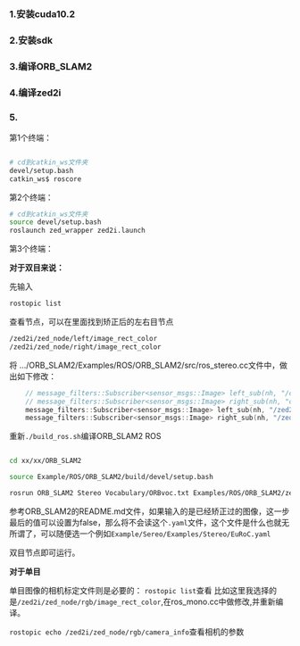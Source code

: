 ### 1.安装cuda10.2


### 2.安装sdk

### 3.编译ORB_SLAM2

### 4.编译zed2i



### 5.

第1个终端：


```bash

# cd到catkin_ws文件夹
devel/setup.bash
catkin_ws$ roscore
```



第2个终端：


```bash
# cd到catkin_ws文件夹
source devel/setup.bash 
roslaunch zed_wrapper zed2i.launch
```





第3个终端：


**对于双目来说：**

先输入
```bash
rostopic list
```
查看节点，可以在里面找到矫正后的左右目节点

```bash
/zed2i/zed_node/left/image_rect_color
/zed2i/zed_node/right/image_rect_color
```

将 .../ORB_SLAM2/Examples/ROS/ORB_SLAM2/src/ros_stereo.cc文件中，做出如下修改：


```c++
    // message_filters::Subscriber<sensor_msgs::Image> left_sub(nh, "/camera/left/image_raw", 1);
    // message_filters::Subscriber<sensor_msgs::Image> right_sub(nh, "camera/right/image_raw", 1);
    message_filters::Subscriber<sensor_msgs::Image> left_sub(nh, "/zed2i/zed_node/left/image_rect_color", 1);
    message_filters::Subscriber<sensor_msgs::Image> right_sub(nh, "/zed2i/zed_node/right/image_rect_color", 1);
```

重新`./build_ros.sh`编译ORB_SLAM2 ROS



```bash

cd xx/xx/ORB_SLAM2

source Example/ROS/ORB_SLAM2/build/devel/setup.bash

rosrun ORB_SLAM2 Stereo Vocabulary/ORBvoc.txt Examples/ROS/ORB_SLAM2/zed2i_MonoHD2k.yaml false

```
参考ORB_SLAM2的README.md文件，如果输入的是已经矫正过的图像，这一步最后的值可以设置为false，那么将不会读这个`.yaml`文件，这个文件是什么也就无所谓了，可以随便选一个例如`Example/Sereo/Examples/Stereo/EuRoC.yaml `

双目节点即可运行。


**对于单目**

单目图像的相机标定文件则是必要的：
`rostopic list`查看
比如这里我选择的是`/zed2i/zed_node/rgb/image_rect_color`,在ros_mono.cc中做修改,并重新编译。

`rostopic echo /zed2i/zed_node/rgb/camera_info`查看相机的参数



```
```





